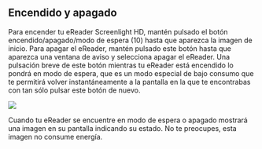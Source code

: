 ## Encendido y apagado

Para encender tu eReader Screenlight HD, mantén pulsado el botón encendido/apagado/modo de espera (10) hasta que aparezca la imagen de inicio. Para apagar el eReader, mantén pulsado este botón hasta que aparezca una ventana de aviso y selecciona apagar el eReader. Una pulsación breve de este botón mientras tu eReader está encendido lo pondrá en modo de espera, que es un modo especial de bajo consumo que te permitirá volver instantáneamente a la pantalla en la que te encontrabas con tan sólo pulsar este botón de nuevo.

![](http://static.energysistem.com/images/manuals/39225/569374303b9ac.jpg)

Cuando tu eReader se encuentre en modo de espera o apagado mostrará una imagen en su pantalla indicando su estado. No te preocupes, esta imagen no consume energía.


